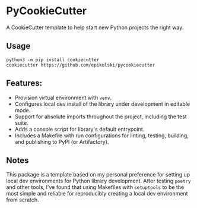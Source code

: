 # PyCookieCutter
A CookieCutter template to help start new Python projects the right way. 

## Usage
```shell
python3 -m pip install cookiecutter
cookiecutter https://github.com/epikulski/pycookiecutter
```

## Features:
* Provision virtual environment with `venv`.
* Configures local dev install of the library under development in editable mode.
* Support for absolute imports throughout the project, including the test suite. 
* Adds a console script for library's default entrypoint.
* Includes a Makefile with run configurations for linting, testing, building, and publishing to PyPI (or Artifactory). 

## Notes
This package is a template based on my personal preference for setting up local dev environments for Python library
development. After testing `poetry` and other tools, I've found that using Makefiles with `setuptools` to be the most 
simple and reliable for reproducibly creating a local dev environment from scratch. 